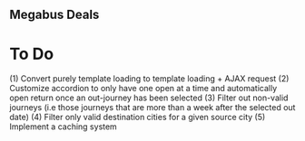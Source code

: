 ## Megabus Deals

# To Do
(1) Convert purely template loading to template loading + AJAX request
(2) Customize accordion to only have one open at a time and automatically open return once an out-journey has been selected
(3) Filter out non-valid journeys (i.e those journeys that are more than a week after the selected out date)
(4) Filter only valid destination cities for a given source city
(5) Implement a caching system
